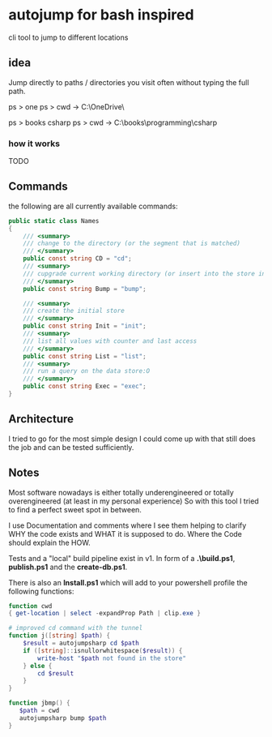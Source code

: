 # autojump for bash inspired
cli tool to jump to different locations

## idea
Jump directly to paths / directories you visit often without typing the full path.

ps > one 
ps > cwd -> C:\OneDrive\

ps > books csharp
ps > cwd -> C:\\books\programming\csharp

### how it works
TODO

## Commands
the following are all currently available commands:
```csharp
public static class Names
{
    /// <summary>
    /// change to the directory (or the segment that is matched)
    /// </summary>
    public const string CD = "cd";
    /// <summary>
    /// cupgrade current working directory (or insert into the store in the first place)
    /// </summary>
    public const string Bump = "bump";

    /// <summary>
    /// create the initial store
    /// </summary>
    public const string Init = "init";
    /// <summary>
    /// list all values with counter and last access
    /// </summary>
    public const string List = "list";
    /// <summary>
    /// run a query on the data store:O
    /// </summary>
    public const string Exec = "exec";
}
```

## Architecture
I tried to go for the most simple design I could come up with that still does the job and can be tested sufficiently.


## Notes
Most software nowadays is either totally underengineered or totally overengineered (at least in my personal experience)
So with this tool I tried to find a perfect sweet spot in between.

I use Documentation and comments where I see them helping to clarify WHY the code exists and WHAT it is supposed to do. Where the Code should explain the HOW.

Tests and a "local" build pipeline exist in v1.
In form of a __.\build.ps1__, __publish.ps1__ and the __create-db.ps1__.

There is also an __Install.ps1__ which will add to your powershell profile the following functions:
```Powershell
function cwd
{ get-location | select -expandProp Path | clip.exe }

# improved cd command with the tunnel
function j([string] $path) {
    $result = autojumpsharp cd $path
    if ([string]::isnullorwhitespace($result)) {
        write-host "$path not found in the store"
    } else {
        cd $result
    }
}

function jbmp() {
   $path = cwd
   autojumpsharp bump $path
}
```

